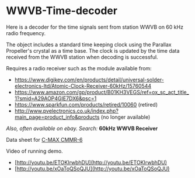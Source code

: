 # WWVB-Time-decoder

Here is a decoder for the time signals sent from station WWVB on 60 kHz radio frequency.

The object includes a standard time keeping clock using the Parallax Propeller's crystal as a time base. The clock is updated by the time data received from the WWVB station when decoding is successful.

Requires a radio receiver such as the module available from: 
 - https://www.digikey.com/en/products/detail/universal-solder-electronics-ltd/Atomic-Clock-Receiver-60kHz/15760544 
 - https://www.amazon.com/gp/product/B01KH3VEGS/ref=ox_sc_act_title_1?smid=A29AOP4GIE7DX6&psc=1 
 - https://www.sparkfun.com/products/retired/10060 (retired)
 - http://www.pvelectronics.co.uk/index.php?main_page=product_info&products (no longer available)

_Also, often available on ebay. Search:_ **60kHz WWVB Receiver**

Data sheet for [C-MAX CMMR-6](http://w8an.net/cmmr6/CMMR-6P-A2-1.pdf)

Video of running demo.
 - [http://youtu.be/ETOKIrwbhDU](http://youtu.be/ETOKIrwbhDU) 
 - [http://youtu.be/xOaToQSoQJU](http://youtu.be/xOaToQSoQJU)
